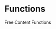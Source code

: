 # Functions

<ResourceGroupTitle>Free Content</ResourceGroupTitle>
<BadgeLink colorScheme='blue' badgeText='Official Docs' href='https://dart.dev/guides/language/language-tour#functions'>Functions</BadgeLink>
